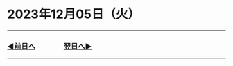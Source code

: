 # 2023年12月05日（火）

---

### [◀️前日へ](https://github.com/yuasys/chatty-journal/blob/main/2023/12/2023-12-04.md)&emsp;&emsp;&emsp;&emsp;[翌日へ▶️](https://github.com/yuasys/chatty-journal/blob/main/2023/12/2023-12-06.md)

---
